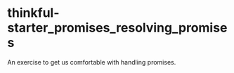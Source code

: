 # thinkful-starter_promises_resolving_promises

An exercise to get us comfortable with handling promises.
